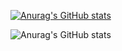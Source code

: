 [![Anurag's GitHub stats](https://github-readme-stats.vercel.app/api?username=valooost)](https://github.com/anuraghazra/github-readme-stats)

![Anurag's GitHub stats](https://github-readme-stats.vercel.app/api?username=valooost&show_icons=true&theme=radical)
